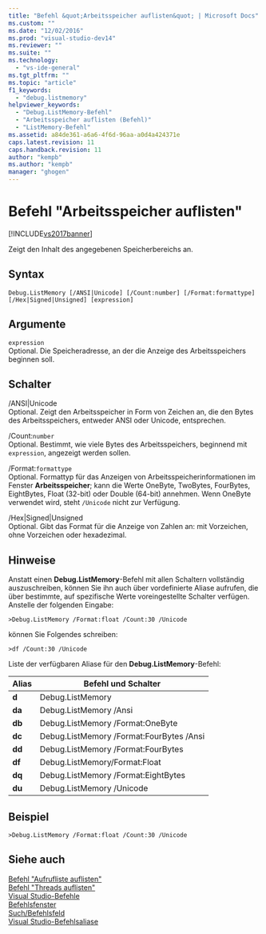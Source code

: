 ```yaml
---
title: "Befehl &quot;Arbeitsspeicher auflisten&quot; | Microsoft Docs"
ms.custom: ""
ms.date: "12/02/2016"
ms.prod: "visual-studio-dev14"
ms.reviewer: ""
ms.suite: ""
ms.technology: 
  - "vs-ide-general"
ms.tgt_pltfrm: ""
ms.topic: "article"
f1_keywords: 
  - "debug.listmemory"
helpviewer_keywords: 
  - "Debug.ListMemory-Befehl"
  - "Arbeitsspeicher auflisten (Befehl)"
  - "ListMemory-Befehl"
ms.assetid: a84de361-a6a6-4f6d-96aa-a0d4a424371e
caps.latest.revision: 11
caps.handback.revision: 11
author: "kempb"
ms.author: "kempb"
manager: "ghogen"
---
```

# Befehl &quot;Arbeitsspeicher auflisten&quot;
[!INCLUDE[vs2017banner](../../code-quality/includes/vs2017banner.md)]

Zeigt den Inhalt des angegebenen Speicherbereichs an.  
  
## Syntax  
  
```  
Debug.ListMemory [/ANSI|Unicode] [/Count:number] [/Format:formattype]  
[/Hex|Signed|Unsigned] [expression]  
```  
  
## Argumente  
 `expression`  
 Optional.  Die Speicheradresse, an der die Anzeige des Arbeitsspeichers beginnen soll.  
  
## Schalter  
 \/ANSI&#124;Unicode  
 Optional.  Zeigt den Arbeitsspeicher in Form von Zeichen an, die den Bytes des Arbeitsspeichers, entweder ANSI oder Unicode, entsprechen.  
  
 \/Count:`number`  
 Optional.  Bestimmt, wie viele Bytes des Arbeitsspeichers, beginnend mit `expression`, angezeigt werden sollen.  
  
 \/Format:`formattype`  
 Optional.  Formattyp für das Anzeigen von Arbeitsspeicherinformationen im Fenster **Arbeitsspeicher**; kann die Werte OneByte, TwoBytes, FourBytes, EightBytes, Float \(32\-bit\) oder Double \(64\-bit\) annehmen.  Wenn OneByte verwendet wird, steht `/Unicode` nicht zur Verfügung.  
  
 \/Hex&#124;Signed&#124;Unsigned  
 Optional.  Gibt das Format für die Anzeige von Zahlen an: mit Vorzeichen, ohne Vorzeichen oder hexadezimal.  
  
## Hinweise  
 Anstatt einen **Debug.ListMemory**\-Befehl mit allen Schaltern vollständig auszuschreiben, können Sie ihn auch über vordefinierte Aliase aufrufen, die über bestimmte, auf spezifische Werte voreingestellte Schalter verfügen.  Anstelle der folgenden Eingabe:  
  
```  
>Debug.ListMemory /Format:float /Count:30 /Unicode  
```  
  
 können Sie Folgendes schreiben:  
  
```  
>df /Count:30 /Unicode  
```  
  
 Liste der verfügbaren Aliase für den **Debug.ListMemory**\-Befehl:  
  
|Alias|Befehl und Schalter|  
|-----------|-------------------------|  
|**d**|Debug.ListMemory|  
|**da**|Debug.ListMemory \/Ansi|  
|**db**|Debug.ListMemory \/Format:OneByte|  
|**dc**|Debug.ListMemory \/Format:FourBytes \/Ansi|  
|**dd**|Debug.ListMemory \/Format:FourBytes|  
|**df**|Debug.ListMemory\/Format:Float|  
|**dq**|Debug.ListMemory \/Format:EightBytes|  
|**du**|Debug.ListMemory \/Unicode|  
  
## Beispiel  
  
```  
>Debug.ListMemory /Format:float /Count:30 /Unicode  
```  
  
## Siehe auch  
 [Befehl "Aufrufliste auflisten"](../../ide/reference/list-call-stack-command.md)   
 [Befehl "Threads auflisten"](../../ide/reference/list-threads-command.md)   
 [Visual Studio\-Befehle](../../ide/reference/visual-studio-commands.md)   
 [Befehlsfenster](../../ide/reference/command-window.md)   
 [Such\/Befehlsfeld](../../ide/find-command-box.md)   
 [Visual Studio\-Befehlsaliase](../../ide/reference/visual-studio-command-aliases.md)
